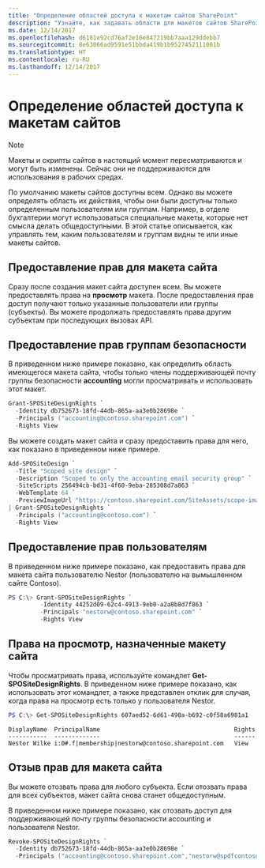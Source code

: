 ```yaml
---
title: "Определение областей доступа к макетам сайтов SharePoint"
description: "Узнайте, как задавать области для макетов сайтов SharePoint, чтобы управлять тем, кто может просматривать и использовать их."
ms.date: 12/14/2017
ms.openlocfilehash: d6181e92cd76af2e16e847219bb7aaa129ddebb7
ms.sourcegitcommit: 8e63066ad9591e51bbda419b1b9527452111081b
ms.translationtype: HT
ms.contentlocale: ru-RU
ms.lasthandoff: 12/14/2017
---
```

# <a name="scoping-access-to-site-designs"></a>Определение областей доступа к макетам сайтов

> [!NOTE]
> Макеты и скрипты сайтов в настоящий момент пересматриваются и могут быть изменены. Сейчас они не поддерживаются для использования в рабочих средах.

По умолчанию макеты сайтов доступны всем. Однако вы можете определять область их действия, чтобы они были доступны только определенным пользователям или группам. Например, в отделе бухгалтерии могут использоваться специальные макеты, которые нет смысла делать общедоступными. В этой статье описывается, как управлять тем, каким пользователям и группам видны те или иные макеты сайтов.

## <a name="granting-rights-to-a-site-design"></a>Предоставление прав для макета сайта

Сразу после создания макет сайта доступен всем. Вы можете предоставлять права на **просмотр** макета. После предоставления прав доступ получают только указанные пользователи или группы (субъекты). Вы можете продолжать предоставлять права другим субъектам при последующих вызовах API.

## <a name="granting-rights-to-security-groups"></a>Предоставление прав группам безопасности

В приведенном ниже примере показано, как определить область имеющегося макета сайта, чтобы только члены поддерживающей почту группы безопасности **accounting** могли просматривать и использовать этот макет.

```powershell
Grant-SPOSiteDesignRights `
  -Identity db752673-18fd-44db-865a-aa3e0b28698e `
  -Principals ("accounting@contoso.sharepoint.com") `
  -Rights View
```

Вы можете создать макет сайта и сразу предоставить права для него, как показано в приведенном ниже примере.

```powershell
Add-SPOSiteDesign `
  -Title "Scoped site design" `
  -Description "Scoped to only the accounting email security group" `
  -SiteScripts 256494cb-bd31-4f60-9eba-285308d7a863 `
  -WebTemplate 64 `
  -PreviewImageUrl "https://contoso.sharepoint.com/SiteAssets/scope-image.png" `
| Grant-SPOSiteDesignRights `
  -Principals ("accounting@contoso.com") `
  -Rights View
```

## <a name="granting-rights-to-users"></a>Предоставление прав пользователям

В приведенном ниже примере показано, как предоставить права для макета сайта пользователю Nestor (пользователю на вымышленном сайте Contoso).

```powershell
PS C:\> Grant-SPOSiteDesignRights `
         -Identity 44252d09-62c4-4913-9eb0-a2a8b8d7f863 `
         -Principals "nestorw@contoso.sharepoint.com" `
         -Rights View
```

## <a name="viewing-rights-assigned-to-a-site-design"></a>Права на просмотр, назначенные макету сайта

Чтобы просматривать права, используйте командлет **Get-SPOSiteDesignRights**. В приведенном ниже примере показано, как использовать этот командлет, а также представлен отклик для случая, когда права на просмотр есть только у пользователя Nestor.

```powershell
PS C:\> Get-SPOSiteDesignRights 607aed52-6d61-490a-b692-c0f58a6981a1
```

```
DisplayName  PrincipalName                                      Rights
-----------  -------------                                      ------
Nestor Wilke i:0#.f|membership|nestorw@contoso.sharepoint.com   View
```

## <a name="revoking-rights-from-a-site-design"></a>Отзыв прав для макета сайта

Вы можете отозвать права для любого субъекта. Если отозвать права для всех субъектов, макет сайта снова станет общедоступным.

В приведенном ниже примере показано, как отозвать доступ для поддерживающей почту группы безопасности accounting и пользователя Nestor.

```powershell
Revoke-SPOSiteDesignRights `
  -Identity db752673-18fd-44db-865a-aa3e0b28698e `
  -Principals ("accounting@contoso.sharepoint.com","nestorw@spdfcontosodemo2.onmicrosoft.com") `
```
